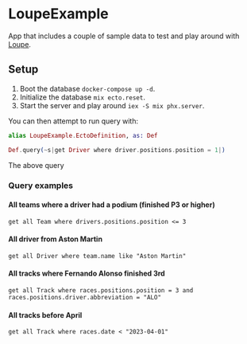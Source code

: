 # LoupeExample

App that includes a couple of sample data to test and play around with [Loupe](https://github.com/nicklayb/loupe).

## Setup

1. Boot the database `docker-compose up -d`.
2. Initialize the database `mix ecto.reset`.
3. Start the server and play around `iex -S mix phx.server`.

You can then attempt to run query with:

```elixir
alias LoupeExample.EctoDefinition, as: Def

Def.query(~s|get Driver where driver.positions.position = 1|)
```

The above query 

### Query examples

#### All teams where a driver had a podium (finished P3 or higher)

```
get all Team where drivers.positions.position <= 3
```

#### All driver from Aston Martin

```
get all Driver where team.name like "Aston Martin"
```

#### All tracks where Fernando Alonso finished 3rd

```
get all Track where races.positions.position = 3 and races.positions.driver.abbreviation = "ALO"
```

#### All tracks before April

```
get all Track where races.date < "2023-04-01"
```
